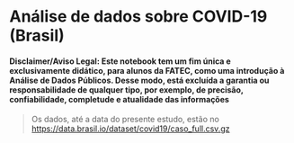 # Análise de dados sobre COVID-19 (Brasil)

#### Disclaimer/Aviso Legal: Este notebook tem um fim única e exclusivamente didático, para alunos da FATEC, como uma introdução à Análise de Dados Públicos. Desse modo, está excluída a garantia ou responsabilidade de qualquer tipo, por exemplo, de precisão, confiabilidade, completude e atualidade das informações

> Os dados, até a data do presente estudo, estão no https://data.brasil.io/dataset/covid19/caso_full.csv.gz
